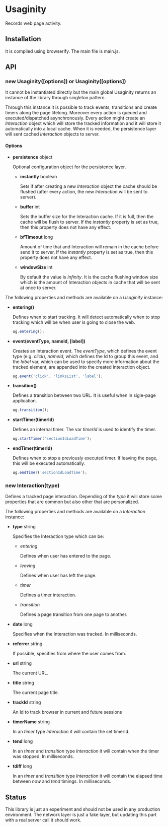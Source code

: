 # Usaginity

Records web page activity.

## Installation
It is compiled using browserify. The main file is main.js.

## API

### new Usaginity([options]) or Usaginity([options])
It cannot be instantiated directly but the main global Usaginity returns an instance of the library through singleton pattern.

Through this instance it is possible to track events, transitions and create timers along the page lifelong.
Moreover every action is queued and executed/dispatched asynchronously. Every action might create an *Interaction* object which will store the tracked information and it will store it automatically into a local cache. When it is needed, the persistence layer will sent cached *Interaction* objects to server.

#### Options

  * **persistence** object

    Optional configuration object for the persistence layer.
    
    * **instantly** boolean
    
      Sets if after creating a new *Interaction* object the cache should be flushed (after every action, the new *Interaction* will be sent to server).
    
    * **buffer** int
      
      Sets the buffer size for the Interaction cache. If it is full, then the cache will be flush to server. If the *instantly* property is set as true, then this property does not have any effect.
    
    * **bfTimeout** long
    
      Amount of time that and Interaction will remain in the cache before send it to server. If the *instantly* property is set as true, then this property does not have any effect.
    
    * **windowSize** int
    
      By default the value is *Infinity*. It is the cache flushing window size which is the amount of Interaction objects in cache that will be sent at once to server.

The following properties and methods are available on a *Usaginity* instance:

* **entering()**

	Defines when to start tracking. It will detect automatically when to stop tracking which will be when user is going to close the web.

  ```javascript
  ug.entering();
  ```
* **event(eventType, nameId, [label])**

	Creates an Interaction event. The *eventType*, which defines the event type (e.g. *click*), *nameId*, which defines the Id to group this event, and the *label* var, which can be used to specify more information about the tracked element, are appended into the created Interaction object.
    
  ```javascript
  ug.event('click', 'linksList', 'label');
  ```

* **transition()**

	Defines a transition between two URL. It is useful when in sigle-page application.
    
  ```javascript
  ug.transition();
  ```

* **startTimer(timerId)**

	Defines an internal timer. The var *timerId* is used to identify the timer.
    
  ```javascript
  ug.startTimer('sectionIdLoadTime');
  ```

* **endTimer(timerId)**

	Defines when to stop a previously executed timer. If leaving the page, this will be executed automatically.
    
  ```javascript
  ug.endTimer('sectionIdLoadTime');
  ```
  
### new Interaction(type)
Defines a tracked page interaction. Depending of the *type* it will store some properties that are common but also other that are personalized.

The following properties and methods are available on a *Interaction* instance:

* **type** string

	Specifies the Interaction type which can be:

  * *entering*

    Defines when user has entered to the page.
  
  * *leaving*

    Defines when user has left the page.

  * *timer*

    Defines a timer interaction.
  
  * *transition*
  
    Defines a page transition from one page to another.
  
* **date** long

  Specifies when the Interaction was tracked. In milliseconds.
  
* **referrer** string

  If possible, specifies from where the user comes from.
  
* **url** string

  The current URL.

* **title** string

  The current page title.

* **trackId** string

  An Id to track browser in current and future sessions

* **timerName** string

  In an *timer* type *Interaction* it will contain the set timerId.

* **tend** long

  In an *timer* and *transition* type *Interaction* it will contain when the timer was stopped. In milliseconds.

* **tdiff** long

  In an *timer* and *transition* type *Interaction* it will contain the elapsed time between *now* and *tend* timings. In milliseconds.

## Status

This library is just an experiment and should not be used in any production environment. The network layer is just a fake layer, but updating this part with a real server call it should work.